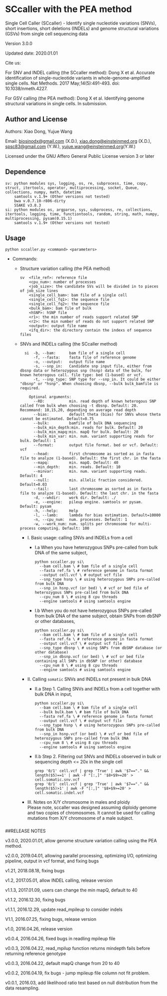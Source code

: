 SCcaller with the PEA method
=
Single Cell Caller (SCcaller) - Identify single nucleotide variations (SNVs), short insertions, short deletions (INDELs) and genome structural variations (GSVs) from single cell sequencing data

Version 3.0.0

Updated date: 2020.01.01

Cite us:

For SNV and INDEL calling (the SCcaller method): Dong X et al. Accurate identification of single-nucleotide variants in whole-genome-amplified single cells. Nat Methods. 2017 May;14(5):491-493. doi: 10.1038/nmeth.4227.

For GSV calling (the PEA method): Dong X et al. Identifying genome structural variations in single cells. In submission.

#####
Author and License
-
Authors: Xiao Dong, Yujue Wang

Email: biosinodx@gmail.com (X.D.), xiao.dong@einsteinmed.org (X.D.), spsc83@gmail.com (Y.W.), yujue.wang@einsteinmed.org(Y.W.)

Licensed under the GNU Affero General Public License version 3 or later

#####
Dependence
-
    sv: python modules sys, logging, os, re, subprocess, time, copy, struct, itertools, operator, multiprocessing, socket, Queue, collections, numpy, math, datetime
        samtools v.1.9+ (Other versions not tested)
        bwa v.0.7.10-r806-dirty
        SSAKE v3.8.3
    si: python modules os, argparse, sys, subprocess, re, collections, itertools, logging, time, functiontools, random, string, math, numpy, multiprocessing, pysam(0.15.1)
        samtools v.1.9+ (Other versions not tested)

#####
Usage
-
    python sccaller.py <command> <parameters>
* Commands:
  * Structure variation calling (the PEA method)<br>
  
        sv  <file_ref>: reference file
            <cpu_num>: number of processes
            <job_size>: the candidate SVs will be divided in to pieces of job_size lines
            <single_cell_bam>: bam file of a single cell
            <single_cell_fq1>: the sequence file
            <single_cell_fq2>: the sequence file
            <bulk_bam>: bam file of bulk
            <hSNP>: hSNP file
            <r1>: the min number of reads support related SNP
            <r2>: the min number of reads do not support related SNP
            <output>: output file name
            <ifq_dir>: the directory contain the indexs of sequence files
  * SNVs and INDELs calling (the SCcaller method)<br>
    
          si  -b, --bam:      bam file of a single cell
              -f, --fasta:    fasta file of reference genome
              -o, --output:   output file name
              -s, --snp_in:   Candidate snp input file, either from dbsnp data or heterozygous snp (hsnp) data of the bulk, for known heterogous call. file type: bed (1-based) or vcf.
              -t, --snp_type: SNP type for --snp_in. It could be either "dbsnp" or "hsnp". When choosing dbsnp, --bulk bulk_bamfile is required.

            Optional arguments:
              --RD:           min. read depth of known heterogous SNP called from bulk when choosing -t dbsnp. Default: 20. Recommand: 10,15,20, depending on average read depth
              --bias:         default theta (bias) for SNVs whose theta cannot be estimated. Default=0.75
              --bulk:         bamfile of bulk DNA sequencing
              --bulk_min_depth:min. reads for bulk. Default: 20
              --bulk_min_mapq:min. mapQ for bulk. Default: 20
              --bulk_min_var: min. num. variant supporting reads for bulk. Default: 1
              --format:       output file format. bed or vcf. Default: vcf
              --head:         first chromosome as sorted as in fasta file to analyze (1-based). Default: the first chr. in the fasta
              --mapq:         min. mapQ. Default: 40
              --min_depth:    min. reads. Default: 10
              --minvar:       min. num. variant supporting reads. Default: 4
              --null:         min. allelic fraction considered. Default=0.03
              --tail:         last chromosome as sorted as in fasta file to analyze (1-based). Default: the last chr. in the fasta
              -d, --wkdir:    work dir. Default: ./
              -e, --engine:   pileup engine. samtools or pysam. Default: pysam
              -h, --help:     Help
              -l, --lamb:     lambda for bias estimation. Default=10000
              -n, --cpu_num:  num. processes. Default: 1
              -w, --work_num: num. splits per chromosome for multi-process computing. Default: 100


    * I. Basic usage: calling SNVs and INDELs from a cell

      * I.a When you have heterozygous SNPs pre-called from bulk DNA of the same subject,<br>
      
            python sccaller.py si\
              --bam cell.bam \ # bam file of a single cell
              --fasta ref.fa \ # reference genome in fasta format
              --output cell.vcf \ # output vcf file
              --snp_type hsnp \ # using heterozygous SNPs pre-called from bulk DNA
              --snp_in hsnp.vcf (or bed) \ # vcf or bed file of heterozygous SNPs pre-called from bulk DNA
              --cpu_num 8 \ # using 8 cpu threads
              --engine samtools # using samtools engine

      * I.b When you do not have heterozygous SNPs pre-called from bulk DNA of the same subject, obtain SNPs from dbSNP or other databases,<br>
      

            python sccaller.py si\
              --bam cell.bam \ # bam file of a single cell
              --fasta ref.fa \ # reference genome in fasta format
              --output cell.vcf \ # output vcf file
              --snp_type dbsnp \ # using SNPs from dbSNP database (or other database)
              --snp_in dbsnp.vcf (or bed) \ # vcf or bed file containing all SNPs in dbSNP (or other) database
              --cpu_num 8 \ # using 8 cpu threads
              --engine samtools # using samtools engine

    * II. Calling `somatic` SNVs and INDELs not present in bulk DNA

      * II.a Step 1. Calling SNVs and INDELs from a cell together with bulk DNA in input,<br>
      
            python sccaller.py si\
              --bam cell.bam \ # bam file of a single cell
              --bulk bulk.bam \ # bam file of bulk DNA
              --fasta ref.fa \ # reference genome in fasta format
              --output cell.vcf \ # output vcf file
              --snp_type hsnp \ # using heterozygous SNPs pre-called from bulk DNA
              --snp_in hsnp.vcf (or bed) \ # vcf or bed file of heterozygous SNPs pre-called from bulk DNA
              --cpu_num 8 \ # using 8 cpu threads
              --engine samtools # using samtools engine

      * II.b Step 2. Filtering out SNVs and INDELs observed in bulk or sequencing depth <= 20x in the single cell<br>
      
            grep '0/1' cell.vcf | grep 'True' | awk '$7=="." && length($5)==1' | awk -F "[:,]" '$8+$9>=20' > cell.somatic.snv.vcf
            grep '0/1' cell.vcf | grep 'True' | awk '$7=="." && length($5)>1' | awk -F "[:,]" '$8+$9>=20' > cell.somatic.indel.vcf

    * III. Notes on X/Y chromosome in males and ploidy<br>
      Please note, sccaller was designed assuming diploidy genome and two copies of chromosomes. It cannot be used for calling mutations from X/Y chromosome of a male subject.


#####
##RELEASE NOTES

v3.0.0, 2020.01.01, allow genome structure variation calling using the PEA method.

v2.0.0, 2019.04.01, allowing parallel processing, optimizing I/O, optimizing pipeline, output in vcf format, and fixing bugs

v1.21, 2018.08.18, fixing bugs

v1.2, 2017.05.01, allow INDEL calling, release version

v1.1.3, 2017.01.09, users can change the min mapQ, default to 40

v1.1.2, 2016.12.30, fixing bugs

v1.1.1, 2016.12.29, update read_mpileup to consider indels

V1.1, 2016.07.25, fixing bugs, release version

v1.0, 2016.04.26, release version

v0.0.4, 2016.04.26, fixed bugs in readling mpileup file

v0.0.3, 2016.04.22, read_mpilup function returns mindepth fails before returning reference genotype

v0.0.3, 2016.04.22, default mapQ change from 20 to 40

v0.0.2, 2016.04.19, fix bugs - jump mpileup file column not fit problem.

v0.0.1, 2016.03, add likelihood ratio test based on null distribution from the data resampling.    
